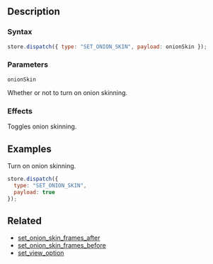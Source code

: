 ## Description

### Syntax

```javascript
store.dispatch({ type: "SET_ONION_SKIN", payload: onionSkin });
```

### Parameters

`onionSkin`

Whether or not to turn on onion skinning.

### Effects

Toggles onion skinning.

## Examples

Turn on onion skinning.

```javascript
store.dispatch({
  type: "SET_ONION_SKIN",
  payload: true
});
```

## Related

- [set_onion_skin_frames_after](./set_onion_skin_frames_after.md)
- [set_onion_skin_frames_before](./set_onion_skin_frames_before.md)
- [set_view_option](./set_view_option.md)
